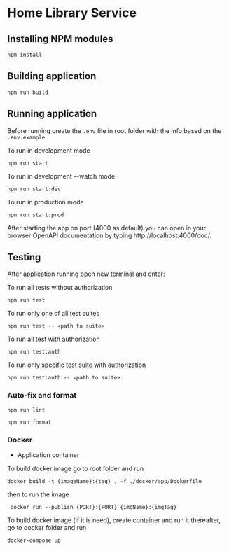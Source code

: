 # Home Library Service

## Installing NPM modules

```
npm install
```

## Building application
```
npm run build
```
## Running application
Before running create the `.env` file in root folder with the info based on the `.env.example`

To run in development mode
```
npm run start
```
To run in development --watch mode
```
npm run start:dev
```
To run in production mode
```
npm run start:prod
```


After starting the app on port (4000 as default) you can open
in your browser OpenAPI documentation by typing http://localhost:4000/doc/.

## Testing

After application running open new terminal and enter:

To run all tests without authorization

```
npm run test
```

To run only one of all test suites

```
npm run test -- <path to suite>
```

To run all test with authorization

```
npm run test:auth
```

To run only specific test suite with authorization

```
npm run test:auth -- <path to suite>
```

### Auto-fix and format

```
npm run lint
```

```
npm run format
```

### Docker

- Application container

To build docker image go to root folder and run
```
docker build -t {imageName}:{tag} . -f ./docker/app/Dockerfile
```
then to run the image
```
 docker run --publish {PORT}:{PORT} {imgName}:{imgTag}
```

To build docker image (if it is need), create container and run it thereafter, go to docker folder and run
```
docker-compose up
```